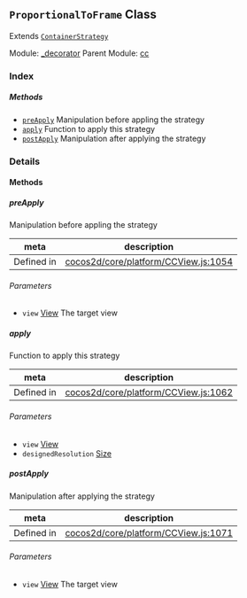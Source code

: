 ## `ProportionalToFrame` Class

Extends [`ContainerStrategy`](ContainerStrategy.md)


Module: [_decorator](../modules/_decorator.md)
Parent Module: [cc](../modules/cc.md)





### Index



##### Methods

  - [`preApply`](#preapply) Manipulation before appling the strategy
  - [`apply`](#apply) Function to apply this strategy
  - [`postApply`](#postapply) Manipulation after applying the strategy



### Details




<!-- Method Block -->
#### Methods


##### preApply

Manipulation before appling the strategy

| meta | description |
|------|-------------|
| Defined in | [cocos2d/core/platform/CCView.js:1054](https://github.com/cocos-creator/engine/blob/111da455d089e3000f670eed24ff5172a3488245/cocos2d/core/platform/CCView.js#L1054) |

###### Parameters
- `view` <a href="../classes/View.html" class="crosslink">View</a> The target view


##### apply

Function to apply this strategy

| meta | description |
|------|-------------|
| Defined in | [cocos2d/core/platform/CCView.js:1062](https://github.com/cocos-creator/engine/blob/111da455d089e3000f670eed24ff5172a3488245/cocos2d/core/platform/CCView.js#L1062) |

###### Parameters
- `view` <a href="../classes/View.html" class="crosslink">View</a> 
- `designedResolution` <a href="../classes/Size.html" class="crosslink">Size</a> 


##### postApply

Manipulation after applying the strategy

| meta | description |
|------|-------------|
| Defined in | [cocos2d/core/platform/CCView.js:1071](https://github.com/cocos-creator/engine/blob/111da455d089e3000f670eed24ff5172a3488245/cocos2d/core/platform/CCView.js#L1071) |

###### Parameters
- `view` <a href="../classes/View.html" class="crosslink">View</a> The target view



